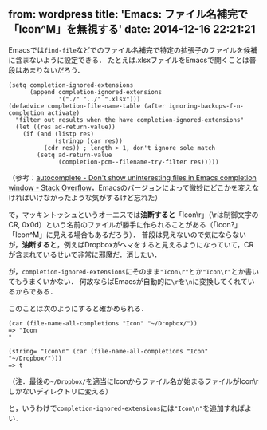 from: wordpress
title: 'Emacs: ファイル名補完で「Icon^M」を無視する'
date: 2014-12-16 22:21:21
--
Emacsでは<code>find-file</code>などでのファイル名補完で特定の拡張子のファイルを候補に含まないように設定できる．
たとえば.xlsxファイルをEmacsで開くことは普段はあまりないだろう．

<!--more-->

    (setq completion-ignored-extensions
          (append completion-ignored-extensions
                  '("./" "../" ".xlsx")))
    (defadvice completion-file-name-table (after ignoring-backups-f-n-completion activate)
      "filter out results when the have completion-ignored-extensions"
      (let ((res ad-return-value))
        (if (and (listp res)
                 (stringp (car res))
              (cdr res)) ; length > 1, don't ignore sole match
            (setq ad-return-value
                  (completion-pcm--filename-try-filter res)))))

（参考：<a href="http://stackoverflow.com/questions/1731634/dont-show-uninteresting-files-in-emacs-completion-window">autocomplete - Don't show uninteresting files in Emacs completion window - Stack Overflow</a>，Emacsのバージョンによって微妙にどこかを変えなければいけなかったような気がするけど忘れた）


で，マッキントッシュというオーエスでは<strong>油断すると</strong>「Icon\r」（\rは制御文字のCR, 0x0d）という名前のファイルが勝手に作られることがある（「Icon?」「Icon^M」に見える場合もあるだろう）．
普段は見えないので気にならないが，<strong>油断すると</strong>，例えばDropboxがヘマをすると見えるようになっていて，CRが含まれているせいで非常に邪魔だ．消したい．


が，<code>completion-ignored-extensions</code>にそのまま<code>"Icon\r"</code>とか<code>"Icon\\r"</code>とか書いてもうまくいかない．
何故ならばEmacsが自動的に<code>\r</code>を<code>\n</code>に変換してくれているからである．

このことは次のようにすると確かめられる．

    (car (file-name-all-completions "Icon" "~/Dropbox/"))
    => "Icon
    "

    (string= "Icon\n" (car (file-name-all-completions "Icon" "~/Dropbox/")))
    => t

（注．最後の<code>~/Dropbox/</code>を適当にIconからファイル名が始まるファイルがIcon\rしかないディレクトリに変える）

と，いうわけで<code>completion-ignored-extensions</code>には<code>"Icon\n"</code>を追加すればよい．
